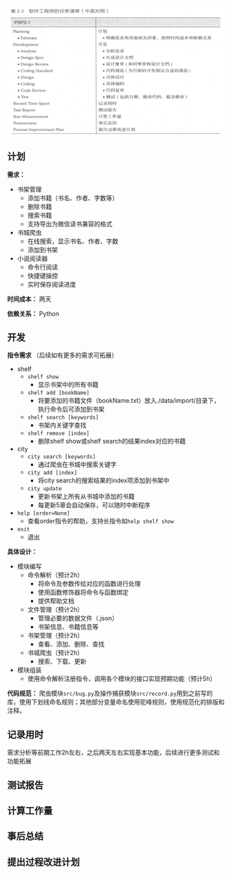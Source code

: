![](fig/psp.png)

## 计划
**需求：**
- 书架管理
  - 添加书籍（书名、作者、字数等）
  - 删除书籍
  - 搜索书籍
  - 支持导出为微信读书兼容的格式
- 书城爬虫
  - 在线搜索，显示书名、作者、字数
  - 添加到书架
- 小说阅读器
  - 命令行阅读
  - 快捷键操控
  - 实时保存阅读进度

**时间成本：** 两天

**依赖关系：** Python

## 开发

**指令需求** （后续如有更多的需求可拓展）
- shelf
  - `shelf show`
    - 显示书架中的所有书籍
  - `shelf add [bookName]`
    - 将要添加的书籍文件（bookName.txt）放入./data/import/目录下，执行命令后可添加到书架
  - `shelf search [keywords]`
    - 书架内关键字查找
  - `shelf remove [index]`
    - 删除shelf show或shelf search的结果index对应的书籍
- city
  - `city search [keywords]`
    - 通过爬虫在书城中搜索关键字
  - `city add [index]`
    - 将city search的搜索结果的index项添加到书架中
  - `city update`
    - 更新书架上所有从书城中添加的书籍
    - 每更新5章会自动保存，可以随时中断程序
- `help [order=None]`
  - 查看order指令的帮助，支持长指令如`help shelf show`
- `exit`
  - 退出

**具体设计：**
- 模块编写
  - 命令解析（预计2h）
    - 将命令及参数传给对应的函数进行处理
    - 使用函数修饰器将命令与函数绑定
    - 提供帮助文档
  - 文件管理（预计2h）
    - 管理必要的数据文件（.json）
    - 书架信息、书籍信息等
  - 书架管理（预计2h）
    - 查看、添加、删除、查找
  - 书城爬虫（预计2h）
    - 搜索、下载、更新
- 模块组装
  - 使用命令解析注册指令，调用各个模块的接口实现预期功能（预计5h）

**代码规范：** 爬虫模块`src/bug.py`及操作捕获模块`src/record.py`用到之前写的库，使用下划线命名规则；其他部分变量命名使用驼峰规则，使用规范化的排版和注释。

## 记录用时
需求分析等前期工作2h左右，之后两天左右实现基本功能，后续进行更多测试和功能拓展

## 测试报告

## 计算工作量

## 事后总结

## 提出过程改进计划
